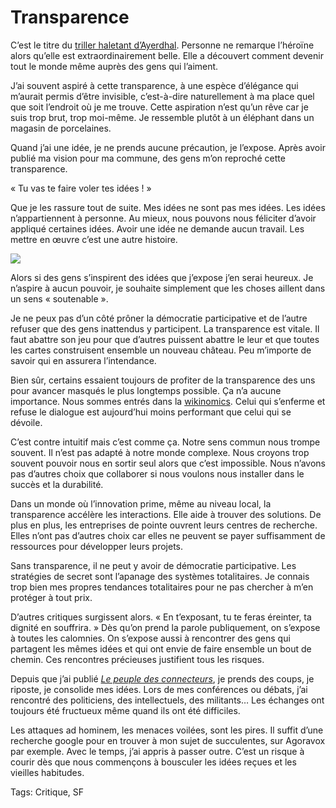 # Transparence

C’est le titre du [triller haletant d’Ayerdhal](http://www.amazon.fr/Transparences-Ayerdhal/dp/2253101125). Personne ne remarque l’héroïne alors qu’elle est extraordinairement belle. Elle a découvert comment devenir tout le monde même auprès des gens qui l’aiment.<span id="more-616"></span>

J’ai souvent aspiré à cette transparence, à une espèce d’élégance qui m’aurait permis d’être invisible, c’est-à-dire naturellement à ma place quel que soit l’endroit où je me trouve. Cette aspiration n’est qu’un rêve car je suis trop brut, trop moi-même. Je ressemble plutôt à un éléphant dans un magasin de porcelaines.

Quand j’ai une idée, je ne prends aucune précaution, je l’expose. Après avoir publié ma <a herf="http://blog.tcrouzet.com/2007/10/18/de-la-theorie-a-la-pratique/">vision pour ma commune</a>, des gens m’on reproché cette transparence.

« Tu vas te faire voler tes idées ! »

Que je les rassure tout de suite. Mes idées ne sont pas mes idées. Les idées n’appartiennent à personne. Au mieux, nous pouvons nous féliciter d’avoir appliqué certaines idées. Avoir une idée ne demande aucun travail. Les mettre en œuvre c’est une autre histoire.

![](http://blog.tcrouzet.comhttps://tcrouzet.com/images_tc/2007/10/transparence2.gif)

Alors si des gens s’inspirent des idées que j’expose j’en serai heureux. Je n’aspire à aucun pouvoir, je souhaite simplement que les choses aillent dans un sens « soutenable ».

Je ne peux pas d’un côté prôner la démocratie participative et de l’autre refuser que des gens inattendus y participent. La transparence est vitale. Il faut abattre son jeu pour que d’autres puissent abattre le leur et que toutes les cartes construisent ensemble un nouveau château. Peu m’importe de savoir qui en assurera l’intendance.

Bien sûr, certains essaient toujours de profiter de la transparence des uns pour avancer masqués le plus longtemps possible. Ça n’a aucune importance. Nous sommes entrés dans la [wikinomics](http://blog.tcrouzet.com/2007/01/09/wikinomics/). Celui qui s’enferme et refuse le dialogue est aujourd’hui moins performant que celui qui se dévoile.

C’est contre intuitif mais c’est comme ça. Notre sens commun nous trompe souvent. Il n’est pas adapté à notre monde complexe. Nous croyons trop souvent pouvoir nous en sortir seul alors que c’est impossible. Nous n’avons pas d’autres choix que collaborer si nous voulons nous installer dans le succès et la durabilité.

Dans un monde où l’innovation prime, même au niveau local, la transparence accélère les interactions. Elle aide à trouver des solutions. De plus en plus, les entreprises de pointe ouvrent leurs centres de recherche. Elles n’ont pas d’autres choix car elles ne peuvent se payer suffisamment de ressources pour développer leurs projets.

Sans transparence, il ne peut y avoir de démocratie participative. Les stratégies de secret sont l’apanage des systèmes totalitaires. Je connais trop bien mes propres tendances totalitaires pour ne pas chercher à m’en protéger à tout prix.

D’autres critiques surgissent alors. « En t’exposant, tu te feras éreinter, ta dignité en souffrira. » Dès qu’on prend la parole publiquement, on s’expose à toutes les calomnies. On s’expose aussi à rencontrer des gens qui partagent les mêmes idées et qui ont envie de faire ensemble un bout de chemin. Ces rencontres précieuses justifient tous les risques.

Depuis que j’ai publié [*Le peuple des connecteurs*](http://blog.tcrouzet.com/le-peuple-des-connecteurs/), je prends des coups, je riposte, je consolide mes idées. Lors de mes conférences ou débats, j’ai rencontré des politiciens, des intellectuels, des militants… Les échanges ont toujours été fructueux même quand ils ont été difficiles.

Les attaques ad hominem, les menaces voilées, sont les pires. Il suffit d’une recherche google pour en trouver à mon sujet de succulentes, sur Agoravox par exemple. Avec le temps, j’ai appris à passer outre. C’est un risque à courir dès que nous commençons à bousculer les idées reçues et les vieilles habitudes.

Tags: Critique, SF